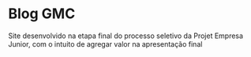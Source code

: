 # Blog GMC
Site desenvolvido na etapa final do processo seletivo da Projet Empresa Junior, com o intuito de agregar valor na apresentação final
